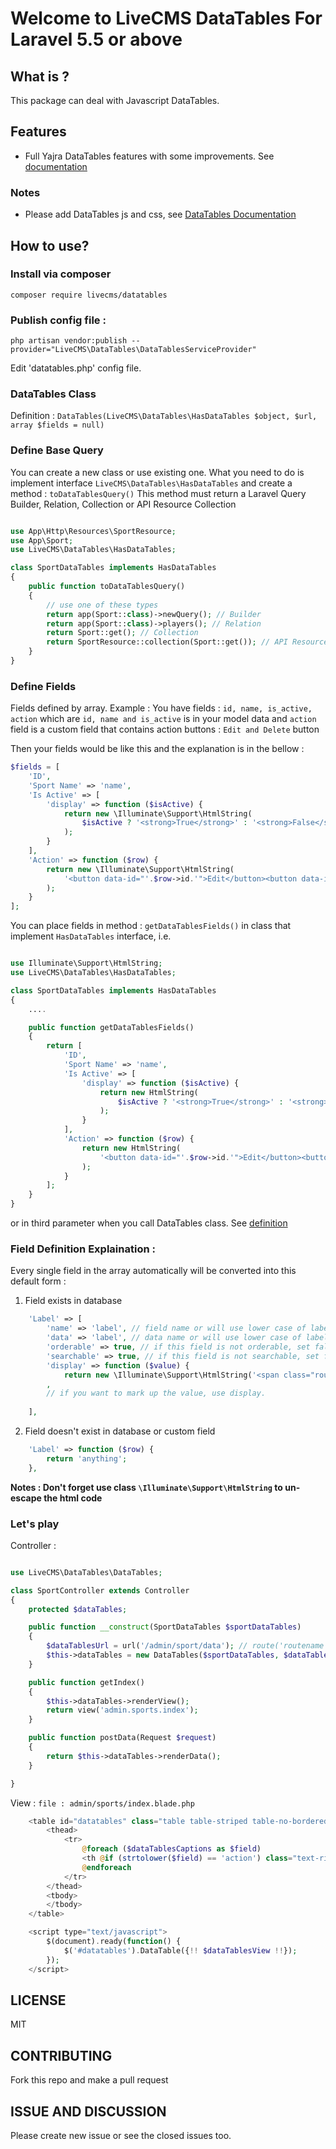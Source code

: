 # Welcome to LiveCMS DataTables For Laravel 5.5 or above

## What is ?
This package can deal with Javascript DataTables.

## Features
- Full Yajra DataTables features with some improvements. See [documentation](https://yajrabox.com/docs/laravel-datatables/master)

### Notes
- Please add DataTables js and css, see [DataTables Documentation](https://datatables.net/)

## How to use?

### Install via composer
```shell
composer require livecms/datatables
```

### Publish config file :
```shell
php artisan vendor:publish --provider="LiveCMS\DataTables\DataTablesServiceProvider"
```

Edit 'datatables.php' config file.

### DataTables Class

Definition :
`DataTables(LiveCMS\DataTables\HasDataTables $object, $url, array $fields = null)`


### Define Base Query
You can create a new class or use existing one.
What you need to do is implement interface `LiveCMS\DataTables\HasDataTables` and create a method : `toDataTablesQuery()`
This method must return a Laravel Query Builder, Relation, Collection or API Resource Collection
```php

use App\Http\Resources\SportResource;
use App\Sport;
use LiveCMS\DataTables\HasDataTables;

class SportDataTables implements HasDataTables
{
    public function toDataTablesQuery()
    {
        // use one of these types
        return app(Sport::class)->newQuery(); // Builder
        return app(Sport::class)->players(); // Relation
        return Sport::get(); // Collection
        return SportResource::collection(Sport::get()); // API Resource Collection
    }
}
```

### Define Fields
Fields defined by array.
Example :
You have fields : `id, name, is_active, action` which are `id, name and is_active` is in your model data and `action` field is a custom field that contains action buttons : `Edit and Delete` button

Then your fields would be like this and the explanation is in the bellow :
```php
$fields = [
    'ID',
    'Sport Name' => 'name',
    'Is Active' => [
        'display' => function ($isActive) {
            return new \Illuminate\Support\HtmlString(
                $isActive ? '<strong>True</strong>' : '<strong>False</strong>';
            );
        }
    ],
    'Action' => function ($row) {
        return new \Illuminate\Support\HtmlString(
            '<button data-id="'.$row->id.'">Edit</button><button data-id="'.$row->id.'">Delete</button>';
        );
    }
];
```

You can place fields in method : `getDataTablesFields()` in class that implement `HasDataTables` interface, i.e.
```php

use Illuminate\Support\HtmlString;
use LiveCMS\DataTables\HasDataTables;

class SportDataTables implements HasDataTables
{
    ....

    public function getDataTablesFields()
    {
        return [
            'ID',
            'Sport Name' => 'name',
            'Is Active' => [
                'display' => function ($isActive) {
                    return new HtmlString(
                        $isActive ? '<strong>True</strong>' : '<strong>False</strong>';
                    );
                }
            ],
            'Action' => function ($row) {
                return new HtmlString(
                    '<button data-id="'.$row->id.'">Edit</button><button data-id="'.$row->id.'">Delete</button>';
                );
            }
        ];
    }
}
```
or in third parameter when you call DataTables class. See [definition](#datatables-class)

### Field Definition Explaination :
Every single field in the array automatically will be converted into this default form :
1. Field exists in database
```php
    'Label' => [
        'name' => 'label', // field name or will use lower case of label if not defined
        'data' => 'label', // data name or will use lower case of label if not defined
        'orderable' => true, // if this field is not orderable, set false,
        'searchable' => true, // if this field is not searchable, set false
        'display' => function ($value) {
            return new \Illuminate\Support\HtmlString('<span class="rounded">value</span>');
        ,
        // if you want to mark up the value, use display.
        
    ],
```
2. Field doesn't exist in database or custom field
```php
    'Label' => function ($row) {
        return 'anything';
    },
```
**Notes : Don't forget use class `\Illuminate\Support\HtmlString` to un-escape the html code**

### Let's play
Controller :
```php

use LiveCMS\DataTables\DataTables;

class SportController extends Controller
{
    protected $dataTables;

    public function __construct(SportDataTables $sportDataTables)
    {
        $dataTablesUrl = url('/admin/sport/data'); // route('routename')
        $this->dataTables = new DataTables($sportDataTables, $dataTablesUrl);
    }

    public function getIndex()
    {
        $this->dataTables->renderView();
        return view('admin.sports.index');
    }

    public function postData(Request $request)
    {
        return $this->dataTables->renderData();
    }

}

```

View :
`file : admin/sports/index.blade.php`
```php
    <table id="datatables" class="table table-striped table-no-bordered table-hover" cellspacing="0" width="100%" style="width:100%">
        <thead>
            <tr>
                @foreach ($dataTablesCaptions as $field)
                <th @if (strtolower($field) == 'action') class="text-right" @endif>{{ $field }}</th>
                @endforeach
            </tr>
        </thead>
        <tbody>
        </tbody>
    </table>

    <script type="text/javascript">
        $(document).ready(function() {
            $('#datatables').DataTable({!! $dataTablesView !!});
        });
    </script>
```

## LICENSE
MIT

## CONTRIBUTING
Fork this repo and make a pull request

## ISSUE AND DISCUSSION
Please create new issue or see the closed issues too.

